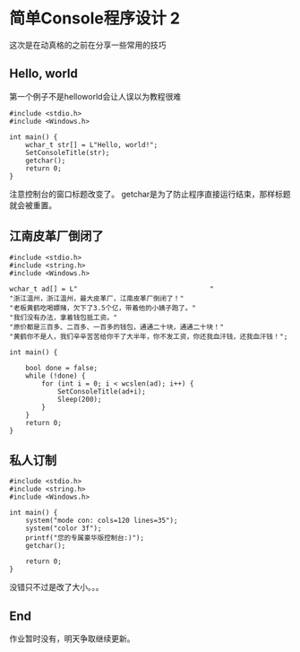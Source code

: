 # 简单Console程序设计 2

这次是在动真格的之前在分享一些常用的技巧

## Hello, world

第一个例子不是helloworld会让人误以为教程很难

```
#include <stdio.h>
#include <Windows.h>

int main() {
    wchar_t str[] = L"Hello, world!";
    SetConsoleTitle(str);
    getchar();
    return 0;
}

```

注意控制台的窗口标题改变了。
getchar是为了防止程序直接运行结束，那样标题就会被重置。

## 江南皮革厂倒闭了

```
#include <stdio.h>
#include <string.h>
#include <Windows.h>

wchar_t ad[] = L"                                 "
"浙江温州，浙江温州，最大皮革厂，江南皮革厂倒闭了！"
"老板黄鹤吃喝嫖赌，欠下了3.5个亿，带着他的小姨子跑了。"
"我们没有办法，拿着钱包抵工资。"
"原价都是三百多、二百多、一百多的钱包，通通二十块，通通二十块！"
"黄鹤你不是人，我们辛辛苦苦给你干了大半年，你不发工资，你还我血汗钱，还我血汗钱！";

int main() {

    bool done = false;
    while (!done) {
        for (int i = 0; i < wcslen(ad); i++) {
            SetConsoleTitle(ad+i);
            Sleep(200);
        }
    }
    return 0;
}

```

## 私人订制

```
#include <stdio.h>
#include <string.h>
#include <Windows.h>

int main() {
	system("mode con: cols=120 lines=35");
	system("color 3f");
	printf("您的专属豪华版控制台:)");
	getchar();
	
	return 0;
}

```

没错只不过是改了大小。。。

## End

作业暂时没有，明天争取继续更新。
